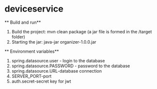 # deviceservice

** Build and run**

1. Build the project: mvn clean package (a jar file is formed in the /target folder)
2. Starting the jar: java-jar organizer-1.0.0.jar

** Environment variables**

1. spring.datasource.user - login to the database
2. spring.datasource.PASSWORD - password to the database
3. spring.datasource.URL-database connection
4. SERVER_PORT-port
5. auth.secret-secret key for jwt